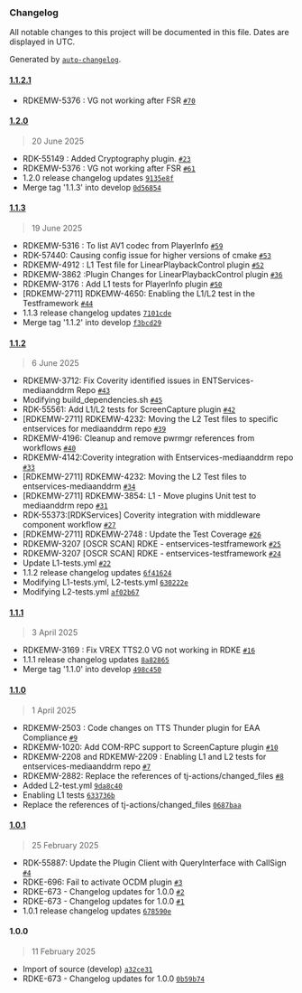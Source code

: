 ### Changelog

All notable changes to this project will be documented in this file. Dates are displayed in UTC.

Generated by [`auto-changelog`](https://github.com/CookPete/auto-changelog).

#### [1.1.2.1](https://github.com/rdkcentral/entservices-mediaanddrm/compare/1.2.0...1.1.2.1)

- RDKEMW-5376 : VG not working after FSR [`#70`](https://github.com/rdkcentral/entservices-mediaanddrm/pull/70)

#### [1.2.0](https://github.com/rdkcentral/entservices-mediaanddrm/compare/1.1.3...1.2.0)

> 20 June 2025

- RDK-55149 : Added Cryptography plugin. [`#23`](https://github.com/rdkcentral/entservices-mediaanddrm/pull/23)
- RDKEMW-5376 : VG not working after FSR [`#61`](https://github.com/rdkcentral/entservices-mediaanddrm/pull/61)
- 1.2.0 release changelog updates [`9135e8f`](https://github.com/rdkcentral/entservices-mediaanddrm/commit/9135e8fb4dbb6792c7f4cdd78c8cf9c6d0a6886c)
- Merge tag '1.1.3' into develop [`0d56854`](https://github.com/rdkcentral/entservices-mediaanddrm/commit/0d56854fd2fd51a2611ca46fc0b0095466ae1787)

#### [1.1.3](https://github.com/rdkcentral/entservices-mediaanddrm/compare/1.1.2...1.1.3)

> 19 June 2025

- RDKEMW-5316 : To list AV1 codec from PlayerInfo [`#59`](https://github.com/rdkcentral/entservices-mediaanddrm/pull/59)
- RDK-57440: Causing config issue for higher versions of cmake [`#53`](https://github.com/rdkcentral/entservices-mediaanddrm/pull/53)
- RDKEMW-4912 : L1 Test file for LinearPlaybackControl plugin [`#52`](https://github.com/rdkcentral/entservices-mediaanddrm/pull/52)
- RDKEMW-3862 :Plugin Changes for LinearPlaybackControl plugin [`#36`](https://github.com/rdkcentral/entservices-mediaanddrm/pull/36)
- RDKEMW-3176 : Add L1 tests for PlayerInfo plugin [`#50`](https://github.com/rdkcentral/entservices-mediaanddrm/pull/50)
- [RDKEMW-2711] RDKEMW-4650: Enabling the L1/L2 test in the Testframework [`#44`](https://github.com/rdkcentral/entservices-mediaanddrm/pull/44)
- 1.1.3 release changelog updates [`7101cde`](https://github.com/rdkcentral/entservices-mediaanddrm/commit/7101cde3111d748c2285405f0a0c908ffd5ffc25)
- Merge tag '1.1.2' into develop [`f3bcd29`](https://github.com/rdkcentral/entservices-mediaanddrm/commit/f3bcd29881c051cd71057c580f6a64672c4e99aa)

#### [1.1.2](https://github.com/rdkcentral/entservices-mediaanddrm/compare/1.1.1...1.1.2)

> 6 June 2025

- RDKEMW-3712: Fix Coverity identified issues in ENTServices-mediaanddrm Repo [`#43`](https://github.com/rdkcentral/entservices-mediaanddrm/pull/43)
- Modifying build_dependencies.sh [`#45`](https://github.com/rdkcentral/entservices-mediaanddrm/pull/45)
- RDK-55561: Add L1/L2 tests for ScreenCapture plugin [`#42`](https://github.com/rdkcentral/entservices-mediaanddrm/pull/42)
- [RDKEMW-2711] RDKEMW-4232: Moving the L2 Test files to specific entservices for mediaanddrm repo [`#39`](https://github.com/rdkcentral/entservices-mediaanddrm/pull/39)
- RDKEMW-4196: Cleanup and remove pwrmgr references from workflows [`#40`](https://github.com/rdkcentral/entservices-mediaanddrm/pull/40)
- RDKEMW-4142:Coverity integration with Entservices-mediaanddrm repo [`#33`](https://github.com/rdkcentral/entservices-mediaanddrm/pull/33)
- [RDKEMW-2711] RDKEMW-4232: Moving the L2 Test files to entservices-mediaanddrm [`#34`](https://github.com/rdkcentral/entservices-mediaanddrm/pull/34)
- [RDKEMW-2711] RDKEMW-3854: L1 - Move plugins Unit test to mediaanddrm repo [`#31`](https://github.com/rdkcentral/entservices-mediaanddrm/pull/31)
- RDK-55373:[RDKServices] Coverity integration with middleware component workflow [`#27`](https://github.com/rdkcentral/entservices-mediaanddrm/pull/27)
- [RDKEMW-2711] RDKEMW-2748 : Update the Test Coverage [`#26`](https://github.com/rdkcentral/entservices-mediaanddrm/pull/26)
- RDKEMW-3207 [OSCR SCAN] RDKE - entservices-testframework [`#25`](https://github.com/rdkcentral/entservices-mediaanddrm/pull/25)
- RDKEMW-3207 [OSCR SCAN] RDKE - entservices-testframework [`#24`](https://github.com/rdkcentral/entservices-mediaanddrm/pull/24)
- Update L1-tests.yml [`#22`](https://github.com/rdkcentral/entservices-mediaanddrm/pull/22)
- 1.1.2 release changelog updates [`6f41624`](https://github.com/rdkcentral/entservices-mediaanddrm/commit/6f416241ed9a0aab2873720f4e185f4127c04bcc)
- Modifying L1-tests.yml, L2-tests.yml [`630222e`](https://github.com/rdkcentral/entservices-mediaanddrm/commit/630222ebe474ebbb78e6d908b00fcc4de34e796e)
- Modifying L2-tests.yml [`af02b67`](https://github.com/rdkcentral/entservices-mediaanddrm/commit/af02b67871cb4682f6c76c4e3affebfd9e133889)

#### [1.1.1](https://github.com/rdkcentral/entservices-mediaanddrm/compare/1.1.0...1.1.1)

> 3 April 2025

- RDKEMW-3169 : Fix VREX TTS2.0 VG not working in RDKE [`#16`](https://github.com/rdkcentral/entservices-mediaanddrm/pull/16)
- 1.1.1 release changelog updates [`8a82865`](https://github.com/rdkcentral/entservices-mediaanddrm/commit/8a828659d6c40e7894d21764e6424b803632c5e3)
- Merge tag '1.1.0' into develop [`498c450`](https://github.com/rdkcentral/entservices-mediaanddrm/commit/498c4505a03dd537b3030bb82aa25bfdeab19816)

#### [1.1.0](https://github.com/rdkcentral/entservices-mediaanddrm/compare/1.0.1...1.1.0)

> 1 April 2025

- RDKEMW-2503 : Code changes on TTS Thunder plugin for EAA Compliance [`#9`](https://github.com/rdkcentral/entservices-mediaanddrm/pull/9)
- RDKEMW-1020: Add COM-RPC support to ScreenCapture plugin  [`#10`](https://github.com/rdkcentral/entservices-mediaanddrm/pull/10)
- RDKEMW-2208 and RDKEMW-2209 : Enabling L1 and L2 tests for entservices-mediaanddrm repo [`#7`](https://github.com/rdkcentral/entservices-mediaanddrm/pull/7)
- RDKEMW-2882: Replace the references of tj-actions/changed_files [`#8`](https://github.com/rdkcentral/entservices-mediaanddrm/pull/8)
- Added L2-test.yml [`9da8c40`](https://github.com/rdkcentral/entservices-mediaanddrm/commit/9da8c40f5f287a0e2b5e2bc14cf79b4087e8012d)
- Enabling L1 tests [`633736b`](https://github.com/rdkcentral/entservices-mediaanddrm/commit/633736ba3990f567c77eed3440ccaa25d5be4fe5)
- Replace the references of tj-actions/changed_files [`0687baa`](https://github.com/rdkcentral/entservices-mediaanddrm/commit/0687baa0e3a9b5f38815deacbec0094a1d8fde6a)

#### [1.0.1](https://github.com/rdkcentral/entservices-mediaanddrm/compare/1.0.0...1.0.1)

> 25 February 2025

- RDK-55887: Update the Plugin Client with QueryInterface with CallSign [`#4`](https://github.com/rdkcentral/entservices-mediaanddrm/pull/4)
- RDKE-696: Fail to activate OCDM plugin [`#3`](https://github.com/rdkcentral/entservices-mediaanddrm/pull/3)
- RDKE-673 - Changelog updates for 1.0.0 [`#2`](https://github.com/rdkcentral/entservices-mediaanddrm/pull/2)
- RDKE-673 - Changelog updates for 1.0.0 [`#1`](https://github.com/rdkcentral/entservices-mediaanddrm/pull/1)
- 1.0.1 release changelog updates [`678590e`](https://github.com/rdkcentral/entservices-mediaanddrm/commit/678590e5700a05f0a7e3f6967b1cd4a7eac2e8f5)

#### 1.0.0

> 11 February 2025

- Import of source (develop) [`a32ce31`](https://github.com/rdkcentral/entservices-mediaanddrm/commit/a32ce31590b6600b08d10cfd03e9b3d81ffa32ec)
- RDKE-673 - Changelog updates for 1.0.0 [`0b59b74`](https://github.com/rdkcentral/entservices-mediaanddrm/commit/0b59b7425243e174583da065ccf30451a7de434a)
